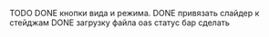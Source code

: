 TODO
    DONE кнопки вида и режима. 
    DONE привязать слайдер к стейджам
    DONE загрузку файла oas
    статус бар сделать 
    
    

